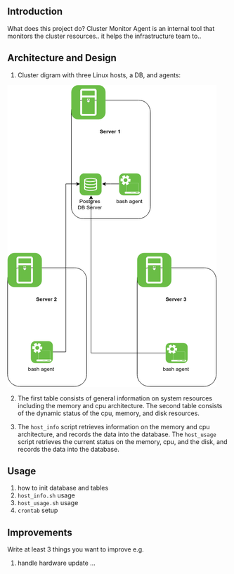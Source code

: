 ## Introduction
What does this project do? Cluster Monitor Agent is an internal tool 
that monitors the cluster resources.. it helps the infrastructure team to..

## Architecture and Design
1) Cluster digram with three Linux hosts, a DB, and agents:

![](images/cma_arch_diagram.png)

2) The first table consists of general information on system resources including the memory and cpu architecture. The second table consists of the dynamic status of the cpu, memory, and disk resources.

3) The `host_info` script retrieves information on the memory and cpu architecture, and records the data into the database. The `host_usage` script retrieves the current status on the memory, cpu, and the disk, and records the data into the database.

## Usage
1) how to init database and tables
2) `host_info.sh` usage
3) `host_usage.sh` usage
4) `crontab` setup

## Improvements
Write at least 3 things you want to improve
e.g.
1) handle hardware update
...


